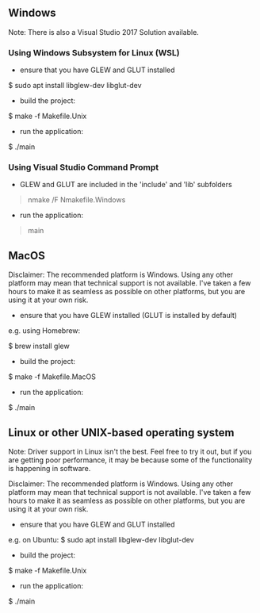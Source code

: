 ## Windows

Note:  There is also a Visual Studio 2017 Solution available.

### Using Windows Subsystem for Linux (WSL)

- ensure that you have GLEW and GLUT installed

$ sudo apt install libglew-dev libglut-dev

- build the project:

$ make -f Makefile.Unix

- run the application:

$ ./main

### Using Visual Studio Command Prompt

- GLEW and GLUT are included in the 'include' and 'lib' subfolders

> nmake /F Nmakefile.Windows

- run the application:

> main

## MacOS

Disclaimer:  The recommended platform is Windows.  Using any other platform may mean that technical support is not available.  I've taken a few hours to make it as seamless as possible on other platforms, but you are using it at your own risk.

- ensure that you have GLEW installed (GLUT is installed by default)

e.g. using Homebrew:

$ brew install glew

- build the project:

$ make -f Makefile.MacOS

- run the application:

$ ./main

## Linux or other UNIX-based operating system

Note:  Driver support in Linux isn't the best.  Feel free to try it out, but if you are getting poor performance, it may be because some of the functionality is happening in software.

Disclaimer:  The recommended platform is Windows.  Using any other platform may mean that technical support is not available.  I've taken a few hours to make it as seamless as possible on other platforms, but you are using it at your own risk.

- ensure that you have GLEW and GLUT installed

e.g. on Ubuntu:
$ sudo apt install libglew-dev libglut-dev

- build the project:

$ make -f Makefile.Unix

- run the application:

$ ./main

